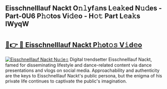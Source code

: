 ## Eisschnelllauf Nackt O𝚗𝚕yf𝚊ns L𝚎a𝚔ed N𝚞𝚍es - Part-0U6 P𝚑𝚘tos Vi𝚍𝚎o - H𝚘𝚝 Part L𝚎a𝚔s lWyqW

# <h2><a href="http://kfe9x2.oniu.top/?m=Eisschnelllauf+Nackt">🔗👉 🔴 Eisschnelllauf Nackt P𝚑ot𝚘𝚜 V𝚒d𝚎o</a></h2>

[![Eisschnelllauf Nackt Nu𝚍e𝚜](https://i.imgur.com/0qMVB7G.gif)](http://kfe9x2.oniu.top/?m=Eisschnelllauf+Nackt)
Digital trendsetter Eisschnelllauf Nackt, famed for disseminating lifestyle and dance-related content via dance presentations and vlogs on social media. Approachability and authenticity are the keys to Eisschnelllauf Nackt's public persona, but the enigma of his private life continues to captivate the public's imagination.  
